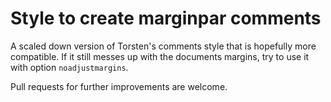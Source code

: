 # Style to create marginpar comments

A scaled down version of Torsten's comments style that is hopefully more
compatible. If it still messes up with the documents margins, try to use it
with option `noadjustmargins`.

Pull requests for further improvements are welcome.
